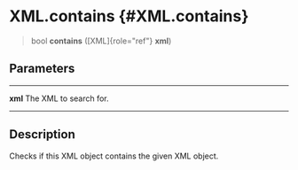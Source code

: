 XML.contains {#XML.contains}
============

> bool **contains** ([XML]{role="ref"} **xml**)

Parameters
----------

  --------- ------------------------
  **xml**   The XML to search for.
  --------- ------------------------

Description
-----------

Checks if this XML object contains the given XML object.
